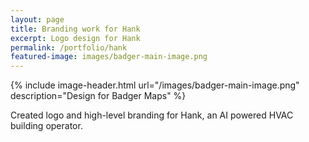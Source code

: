 ```yaml
---
layout: page
title: Branding work for Hank
excerpt: Logo design for Hank
permalink: /portfolio/hank
featured-image: images/badger-main-image.png
---
```


{% include image-header.html url="/images/badger-main-image.png" description="Design for Badger Maps" %}

Created logo and high-level branding for Hank, an AI powered HVAC building operator.